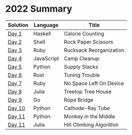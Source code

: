 # 2022 Summary

| Solution                     | Language   | Title                   |
| ---------------------------- | ---------- | ----------------------- |
| [Day 1](../2022/day_01.hs)   | Haskell    | Calorie Counting        |
| [Day 2](../2022/day_02.sh)   | Shell      | Rock Paper Scissors     |
| [Day 3](../2022/day_03.rb)   | Ruby       | Rucksack Reorganization |
| [Day 4](../2022/day_04.js)   | JavaScript | Camp Cleanup            |
| [Day 5](../2022/day_05.py)   | Python     | Supply Stacks           |
| [Day 6](../2022/day_06.py)   | Rust       | Tuning Trouble          |
| [Day 7](../2022/day_07.rb)   | Ruby       | No Space Left On Device |
| [Day 8](../2022/day_08.jl)   | Julia      | Treetop Tree House      |
| [Day 9](../2022/day_09.go)   | Go         | Rope Bridge             |
| [Day 10](../2022/day_10.py)  | Python     | Cathode-Ray Tube        |
| [Day 11](../2022/day_11.py)  | Python     | Monkey in the Middle    |
| [Day 11](../2022/day_12.jl)  | Julia      | Hill Climbing Algorithm |

